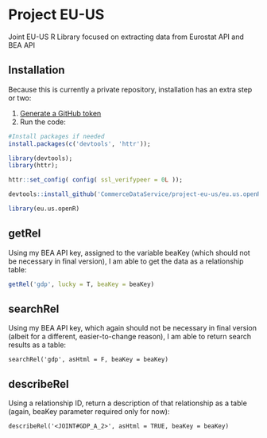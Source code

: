 # Project EU-US
Joint EU-US R Library focused on extracting data from Eurostat API and BEA API

## Installation
Because this is currently a private repository, installation has an extra step or two:

1. [Generate a GitHub token](https://github.com/settings/tokens)
2. Run the code:
```r 
#Install packages if needed
install.packages(c('devtools', 'httr'));

library(devtools);
library(httr);

httr::set_config( config( ssl_verifypeer = 0L ));

devtools::install_github('CommerceDataService/project-eu-us/eu.us.openR', auth_user='DreaJulca', auth_token=ghToken) 

library(eu.us.openR)

```

## getRel
Using my BEA API key, assigned to the variable beaKey (which should not be necessary in final version), I am able to get the data as a relationship table:
```r
getRel('gdp', lucky = T, beaKey = beaKey)
```

## searchRel
Using my BEA API key, which again should not be necessary in final version (albeit for a different, easier-to-change reason), I am able to return search results as a table:
```{r searchRel}
searchRel('gdp', asHtml = F, beaKey = beaKey)

```

## describeRel
Using a relationship ID, return a description of that relationship as a table (again, beaKey parameter required only for now):
```{r describeRel}
describeRel('<JOINT#GDP_A_2>', asHtml = TRUE, beaKey = beaKey)
```
 
